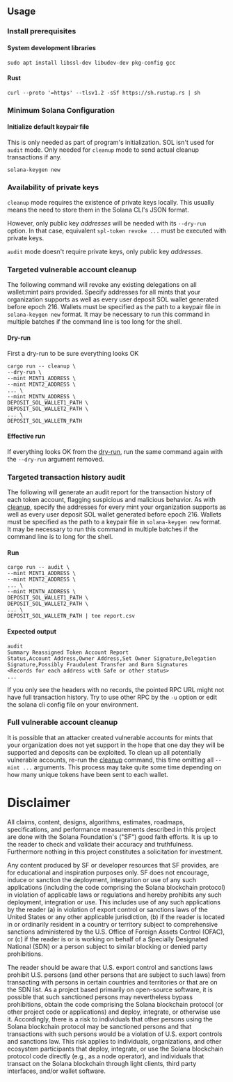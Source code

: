 ## Usage
### Install prerequisites
#### System development libraries
```
sudo apt install libssl-dev libudev-dev pkg-config gcc
```
#### Rust
```
curl --proto '=https' --tlsv1.2 -sSf https://sh.rustup.rs | sh
```
### Minimum Solana Configuration

#### Initialize default keypair file

This is only needed as part of program's initialization.
SOL isn't used for `audit` mode. Only needed for `cleanup` mode to send actual
cleanup transactions if any.

```
solana-keygen new
```

### Availability of private keys

`cleanup` mode requires the existence of private keys locally. This usually
means the need to store them in the Solana CLI's JSON format.

However, only public key _addresses_ will be needed with its `--dry-run` option.
In that case, equivalent `spl-token revoke ...` must be executed with private
keys.

`audit` mode doesn't require private keys, only public key _addresses_.

### Targeted vulnerable account cleanup
The following command will revoke any existing delegations on all wallet:mint
pairs provided. Specify addresses for all mints that your organization supports
as well as every user deposit SOL wallet generated before epoch 216. Wallets
must be specified as the path to a keypair file in `solana-keygen new` format.
It may be necessary to run this command in multiple batches if the command line
is too long for the shell.
#### Dry-run
First a dry-run to be sure everything looks OK
```
cargo run -- cleanup \
--dry-run \
--mint MINT1_ADDRESS \
--mint MINT2_ADDRESS \
... \
--mint MINTN_ADDRESS \
DEPOSIT_SOL_WALLET1_PATH \
DEPOSIT_SOL_WALLET2_PATH \
... \
DEPOSIT_SOL_WALLETN_PATH
```
#### Effective run
If everything looks OK from the [dry-run](#dry-run), run the same command again
with the `--dry-run` argument removed.
### Targeted transaction history audit
The following will generate an audit report for the transaction history of each
token account, flagging suspicious and malicious behavior. As with
[cleanup](#targeted-vulnerable-account-cleanup), specify the addresses for every
mint your organization supports as well as every user deposit SOL wallet
generated before epoch 216. Wallets must be specified as the path to a keypair
file in `solana-keygen new` format. It may be necessary to run this command in
multiple batches if the command line is to long for the shell.
#### Run
```
cargo run -- audit \
--mint MINT1_ADDRESS \
--mint MINT2_ADDRESS \
... \
--mint MINTN_ADDRESS \
DEPOSIT_SOL_WALLET1_PATH \
DEPOSIT_SOL_WALLET2_PATH \
... \
DEPOSIT_SOL_WALLETN_PATH | tee report.csv
```
#### Expected output

```
audit
Summary Reassigned Token Account Report
Status,Account Address,Owner Address,Set Owner Signature,Delegation Signature,Possibly Fraudulent Transfer and Burn Signatures
<Records for each address with Safe or other status>
...
```

If you only see the headers with no records, the pointed RPC URL might not have
full transaction history. Try to use other RPC by the `-u` option or edit the
solana cli config file on your environment.

### Full vulnerable account cleanup
It is possible that an attacker created vulnerable accounts for mints that your
organization does not yet support in the hope that one day they will be supported
and deposits can be exploited. To clean up all potentially vulnerable accounts,
re-run the [cleanup](#targeted-vulnerable-account-cleanup) command, this time
omitting all `--mint ...` arguments. This process may take quite some time depending
on how many unique tokens have been sent to each wallet.

# Disclaimer

All claims, content, designs, algorithms, estimates, roadmaps,
specifications, and performance measurements described in this project
are done with the Solana Foundation's ("SF") good faith efforts. It is up to
the reader to check and validate their accuracy and truthfulness.
Furthermore nothing in this project constitutes a solicitation for
investment.

Any content produced by SF or developer resources that SF provides, are
for educational and inspiration purposes only. SF does not encourage,
induce or sanction the deployment, integration or use of any such
applications (including the code comprising the Solana blockchain
protocol) in violation of applicable laws or regulations and hereby
prohibits any such deployment, integration or use. This includes use of
any such applications by the reader (a) in violation of export control
or sanctions laws of the United States or any other applicable
jurisdiction, (b) if the reader is located in or ordinarily resident in
a country or territory subject to comprehensive sanctions administered
by the U.S. Office of Foreign Assets Control (OFAC), or (c) if the
reader is or is working on behalf of a Specially Designated National
(SDN) or a person subject to similar blocking or denied party
prohibitions.

The reader should be aware that U.S. export control and sanctions laws
prohibit U.S. persons (and other persons that are subject to such laws)
from transacting with persons in certain countries and territories or
that are on the SDN list. As a project based primarily on open-source
software, it is possible that such sanctioned persons may nevertheless
bypass prohibitions, obtain the code comprising the Solana blockchain
protocol (or other project code or applications) and deploy, integrate,
or otherwise use it. Accordingly, there is a risk to individuals that
other persons using the Solana blockchain protocol may be sanctioned
persons and that transactions with such persons would be a violation of
U.S. export controls and sanctions law. This risk applies to
individuals, organizations, and other ecosystem participants that
deploy, integrate, or use the Solana blockchain protocol code directly
(e.g., as a node operator), and individuals that transact on the Solana
blockchain through light clients, third party interfaces, and/or wallet
software.
